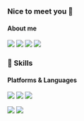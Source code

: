 ### Nice to meet you 👋

#### About me
<p>
  <a href="https://kjyook.tistory.com/" target="_blank"><img src="https://img.shields.io/badge/Tech_Blog-DD0B78?style=flat-square&logo=GitHub%20Sponsors&logoColor=white"/></a>
  <a href="https://www.linkedin.com/in/%EC%9E%AC%EC%9A%B1-%EA%B9%80-950aa627a/" target="_blank"><img src="https://img.shields.io/badge/kjyook-0A66C2?style=flat-square&logo=Linkedin&logoColor=white"/></a>
  <a href="https://www.instagram.com/kjyook01/" target="_blank"><img src="https://img.shields.io/badge/kjyook01-1DA1F2?style=flat-square&logo=Instagram&logoColor=white"/></a>
  <a href="mailto:kjyook01@gmail.com" target="_blank"><img src="https://img.shields.io/badge/kjyook01@gmail.com-EA4335?style=flat-square&logo=Gmail&logoColor=white"/></a>
</p>

### 💪 Skills
#### Platforms & Languages
<p>
  <img src="https://img.shields.io/badge/React-61DAFB?style=flat-square&logo=React&logoColor=black"/>
  <img src="https://img.shields.io/badge/Android-3DDC84?style=flat-square&logo=Android&logoColor=white"/>
  <img src="https://img.shields.io/badge/Flutter-02569B?style=flat-square&logo=Flutter&logoColor=white"/>
</p>
<p>
  <img src="https://img.shields.io/badge/Kotlin-0095D5?style=flat-square&logo=Kotlin&logoColor=white"/> 
  <img src="https://img.shields.io/badge/TypeScript-3178C6?style=flat-square&logo=TypeScript&logoColor=white"/>
</p>


<!-- ![kjyook's GitHub stats](https://github-readme-stats.vercel.app/api?username=kjyook&show_icons=true&theme=radical) -->

<!--
**kjyook/kjyook** is a ✨ _special_ ✨ repository because its `README.md` (this file) appears on your GitHub profile.

Here are some ideas to get you started:

- 🔭 I’m currently working on ...
- 🌱 I’m currently learning ...
- 👯 I’m looking to collaborate on ...
- 🤔 I’m looking for help with ...
- 💬 Ask me about ...
- 📫 How to reach me: ...
- 😄 Pronouns: ...
- ⚡ Fun fact: ...
-->
